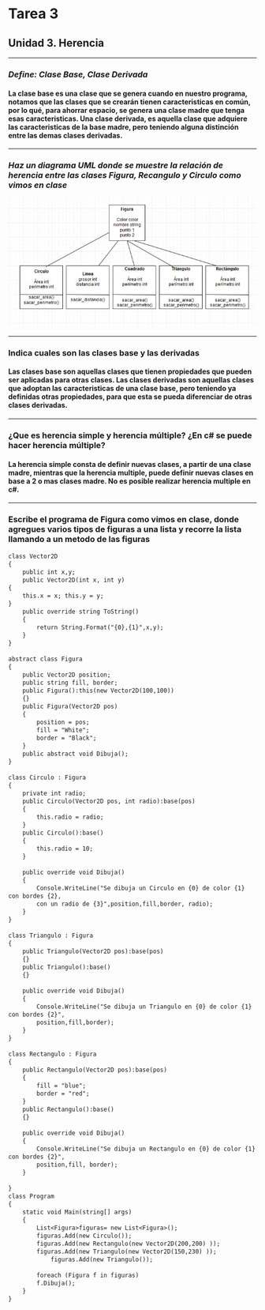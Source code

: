 # Tarea 3

## **Unidad 3. Herencia**

***

### *Define: Clase Base, Clase Derivada*

#### La clase base es una clase que se genera cuando en nuestro programa, notamos que las clases que se crearán tienen caracteristicas en común, por lo qué, para ahorrar espacio, se genera una clase madre que tenga esas caracteristicas. Una clase derivada, es aquella clase que adquiere las caracteristicas de la base madre, pero teniendo alguna distinción entre las demas clases derivadas.

***

### *Haz un diagrama UML donde se muestre la relación de herencia entre las  clases Figura, Recangulo y Circulo como vimos en clase*

![alt text](imagenes/UML.JPG "Diagrama de clase de Figuras")

***

### Indica cuales son las clases base y las derivadas

#### Las clases base son aquellas clases que tienen propiedades que pueden ser aplicadas para otras clases. Las clases derivadas son aquellas clases que adoptan las caracteristicas de una clase base, pero teniendo ya definidas otras propiedades, para que esta se pueda diferenciar de otras clases derivadas.

***

### ¿Que es herencia simple y herencia múltiple? ¿En c# se puede hacer herencia múltiple?

#### La herencia simple consta de definir nuevas clases, a partir de una clase madre, mientras que la herencia multiple, puede definir nuevas clases en base a 2 o mas clases madre. No es posible realizar herencia multiple en c#.

***

### Escribe el programa de Figura como vimos en clase, donde agregues varios tipos de figuras a una lista y recorre la lista llamando a un metodo de las figuras

    class Vector2D
    {
        public int x,y;
        public Vector2D(int x, int y)
    {
        this.x = x; this.y = y;
    }
        public override string ToString()
        {
            return String.Format("{0},{1}",x,y);
        }
    }

    abstract class Figura
    {
        public Vector2D position;
        public string fill, border;
        public Figura():this(new Vector2D(100,100))
        {}
        public Figura(Vector2D pos)
        {
            position = pos;
            fill = "White";
            border = "Black";
        }
        public abstract void Dibuja();
    }

    class Circulo : Figura
    {
        private int radio;
        public Circulo(Vector2D pos, int radio):base(pos)
        {
            this.radio = radio;
        }
        public Circulo():base()
        {
            this.radio = 10;
        }

        public override void Dibuja()
        {
            Console.WriteLine("Se dibuja un Circulo en {0} de color {1} con bordes {2},
            con un radio de {3}",position,fill,border, radio);
        }
    }

    class Triangulo : Figura
    {
        public Triangulo(Vector2D pos):base(pos)
        {}
        public Triangulo():base()
        {}

        public override void Dibuja()
        {
            Console.WriteLine("Se dibuja un Triangulo en {0} de color {1} con bordes {2}",
            position,fill,border);
        }
    }

    class Rectangulo : Figura
    {
        public Rectangulo(Vector2D pos):base(pos)
        {
            fill = "blue";
            border = "red";
        }
        public Rectangulo():base()
        {}

        public override void Dibuja()
        {
            Console.WriteLine("Se dibuja un Rectangulo en {0} de color {1} con bordes {2}",
            position,fill, border);
        }

    }
    class Program
    {
        static void Main(string[] args)
        {
            List<Figura>figuras= new List<Figura>();
            figuras.Add(new Circulo());
            figuras.Add(new Rectangulo(new Vector2D(200,200) ));
            figuras.Add(new Triangulo(new Vector2D(150,230) ));
                figuras.Add(new Triangulo());

            foreach (Figura f in figuras)
            f.Dibuja();
        }
    }
